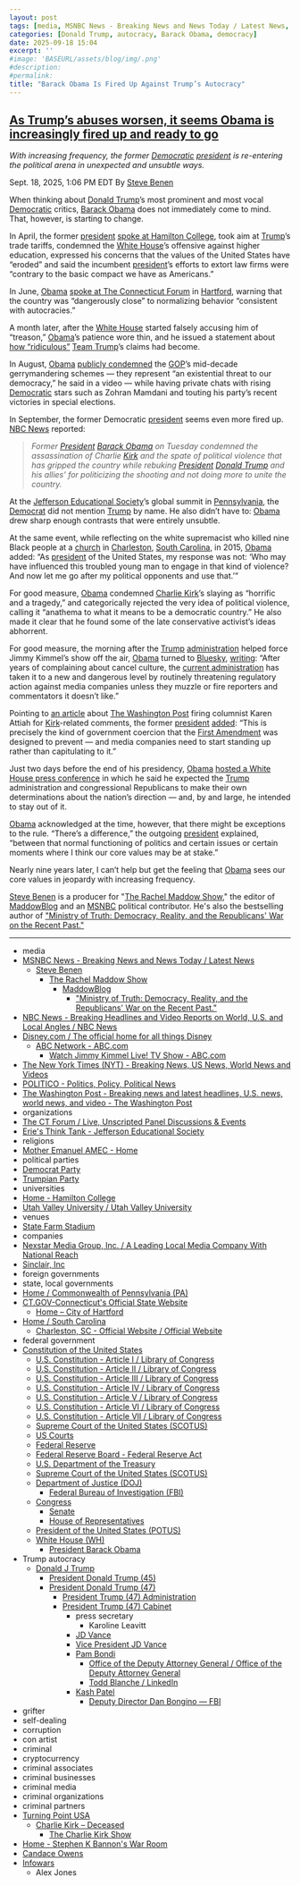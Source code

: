 ```yaml
---
layout: post
tags: [media, MSNBC News - Breaking News and News Today / Latest News, Steve Benen, The Rachel Maddow Show, MaddowBlog, “Ministry of Truth –  Democracy Reality and the Republicans’ War on the Recent Past.”, NBC News - Breaking Headlines and Video Reports on World U.S. and Local Angles / NBC News, Disney.com / The official home for all things Disney, ABC Network - ABC.com, Watch Jimmy Kimmel Live! TV Show - ABC.com, The New York Times (NYT) - Breaking News US News World News and Videos, POLITICO - Politics Policy Political News, The Washington Post - Breaking news and latest headlines U.S. news world news and video - The Washington Post, organizations, The CT Forum / Live Unscripted Panel Discussions & Events, Erie’s Think Tank - Jefferson Educational Society, religions, Mother Emanuel AMEC - Home, political parties, Democrat Party, Trumpian Party, universities, Home - Hamilton College, Utah Valley University / Utah Valley University, venues, State Farm Stadium, companies, Nexstar Media Group Inc. / A Leading Local Media Company With National Reach, Sinclair Inc, foreign governments, state local governments, Home / Commonwealth of Pennsylvania (PA), CT.GOV-Connecticut’s Official State Website, Home – City of Hartford, Home / South Carolina, Charleston SC - Official Website / Official Website, federal government, Constitution of the United States, U.S. Constitution - Article I / Library of Congress, U.S. Constitution - Article II / Library of Congress, U.S. Constitution - Article III / Library of Congress, U.S. Constitution - Article IV / Library of Congress, U.S. Constitution - Article V / Library of Congress, U.S. Constitution - Article VI / Library of Congress, U.S. Constitution - Article VII / Library of Congress, Supreme Court of the United States (SCOTUS), US Courts, Federal Reserve, Federal Reserve Board - Federal Reserve Act, U.S. Department of the Treasury, Supreme Court of the United States (SCOTUS), Department of Justice (DOJ), Federal Bureau of Investigation (FBI), Congress, Senate, House of Representatives, President of the United States (POTUS), White House (WH), President Barack Obama, Trump autocracy, Donald J Trump, President Donald Trump (45), President Donald Trump (47), President Trump (47) Administration, President Trump (47) Cabinet, press secretary, Karoline Leavitt, JD Vance, Vice President JD Vance, Pam Bondi, Office of the Deputy Attorney General / Office of the Deputy Attorney General, Todd Blanche / LinkedIn, Kash Patel, Deputy Director Dan Bongino — FBI, Secretary Robert F. Kennedy Jr. (RFKJr), grifter, self-dealing, corruption, con artist, criminal, cryptocurrency, criminal associates, criminal businesses, criminal media, criminal organizations, criminal partners, Turning Point USA, Charlie Kirk – Deceased, The Charlie Kirk Show, Home - Stephen K Bannon’s War Room, Candace Owens, Infowars, Alex Jones]
categories: [Donald Trump, autocracy, Barack Obama, democracy]
date: 2025-09-18 15:04
excerpt: ''
#image: 'BASEURL/assets/blog/img/.png'
#description:
#permalink:
title: "Barack Obama Is Fired Up Against Trump’s Autocracy"
---
```



## [As Trump’s abuses worsen, it seems Obama is increasingly fired up and ready to go](https://www.msnbc.com/rachel-maddow-show/maddowblog/trumps-abuses-worsen-seems-obama-increasingly-fired-ready-go-rcna232178)

*With increasing frequency, the former [Democratic](https://www.democrats.org/) [president](https://www.whitehouse.gov/) is re-entering the political arena in unexpected and unsubtle ways.*

Sept. 18, 2025, 1:06 PM EDT
By [Steve Benen](https://www.msnbc.com/author/steve-benen-ncpn433601)

When thinking about [Donald Trump](https://www.donaldjtrump.com/)’s most prominent and most vocal [Democratic](https://www.democrats.org/) critics, [Barack Obama](https://www.msnbc.com/rachel-maddow-show/maddowblog/-responsible-approach-obama-backs-democratic-response-republican-redis-rcna226263) does not immediately come to mind. That, however, is starting to change.

In April, the former [president](https://www.whitehouse.gov/) [spoke at Hamilton College](https://barackobama.medium.com/conversation-at-hamilton-college-0c44228ac0bd), took aim at [Trump](https://www.donaldjtrump.com/)’s trade tariffs, condemned the [White House](https://www.whitehouse.gov/)’s offensive against higher education, expressed his concerns that the values of the United States have “eroded” and said the incumbent [president](https://www.whitehouse.gov/)’s efforts to extort law firms were “contrary to the basic compact we have as Americans.”

In June, [Obama](https://obamawhitehouse.archives.gov/) [spoke at The Connecticut Forum](https://www.msnbc.com/top-stories/latest/barack-obama-trump-speech-trump-autocracy-rcna213729) in [Hartford](https://www.hartfordct.gov/), warning that the country was “dangerously close” to normalizing behavior “consistent with autocracies.”

A month later, after the [White House](https://www.whitehouse.gov/) started falsely accusing him of “treason,” [Obama](https://obamawhitehouse.archives.gov/)’s patience wore thin, and he issued a statement about [how “ridiculous”](https://www.msnbc.com/rachel-maddow-show/maddowblog/obamas-patience-wears-thin-response-trumps-treason-accusation-ridiculo-rcna220462) [Team Trump](https://www.donaldjtrump.com/)’s claims had become.

In August, [Obama](https://obamawhitehouse.archives.gov/) [publicly condemned](https://www.politico.com/newsletters/playbook/2025/08/29/fired-up-ready-to-go-again-00535334) the [GOP](https://www.gop.com/)’s mid-decade gerrymandering schemes — they represent “an existential threat to our democracy,” he said in a video — while having private chats with rising [Democratic](https://www.democrats.org/) stars such as Zohran Mamdani and touting his party’s recent victories in special elections.

In September, the former Democratic [president](https://www.whitehouse.gov/) seems even more fired up. [NBC News](https://www.nbcnews.com/) reported:

> *Former [President](https://www.whitehouse.gov/) [Barack Obama](https://obamawhitehouse.archives.gov/) on Tuesday condemned the assassination of Charlie [Kirk](https://www.charliekirk.com/) and the spate of political violence that has gripped the country while rebuking [President](https://www.whitehouse.gov/) [Donald Trump](https://www.donaldjtrump.com/) and his allies’ for politicizing the shooting and not doing more to unite the country.*

At the [Jefferson Educational Society](https://www.jeserie.org/)’s global summit in [Pennsylvania](https://www.pa.gov/), the [Democrat](https://www.democrats.org/) did not mention [Trump](https://www.donaldjtrump.com/) by name. He also didn’t have to: [Obama](https://obamawhitehouse.archives.gov/) drew sharp enough contrasts that were entirely unsubtle.

At the same event, while reflecting on the white supremacist who killed nine Black people at a [church](https://motheremanuel.com/) in [Charleston](https://charleston-sc.gov/), [South Carolina](https://www.sc.gov/), in 2015, [Obama](https://obamawhitehouse.archives.gov/) added: “As [president](https://www.whitehouse.gov/) of the United States, my response was not: ‘Who may have influenced this troubled young man to engage in that kind of violence? And now let me go after my political opponents and use that.’”

For good measure, [Obama](https://obamawhitehouse.archives.gov/) condemned [Charlie Kirk](https://www.charliekirk.com/)’s slaying as “horrific and a tragedy,” and categorically rejected the very idea of political violence, calling it “anathema to what it means to be a democratic country.” He also made it clear that he found some of the late conservative activist’s ideas abhorrent.

For good measure, the morning after the [Trump](https://www.donaldjtrump.com/) [administration](https://www.whitehouse.gov/administration/) helped force Jimmy Kimmel’s show off the air, [Obama](https://obamawhitehouse.archives.gov/) turned to [Bluesky](https://bsky.app/), [writing](https://bsky.app/profile/barackobama.bsky.social/post/3lz4jpjnfk222): “After years of complaining about cancel culture, the [current administration](https://www.whitehouse.gov/administration/) has taken it to a new and dangerous level by routinely threatening regulatory action against media companies unless they muzzle or fire reporters and commentators it doesn’t like.”

Pointing to [an article](https://www.nytimes.com/2025/09/15/business/media/washington-post-charlie-kirk-karen-attiah.html) about [The Washington Post](https://www.washingtonpost.com/) firing columnist Karen Attiah for [Kirk](https://www.charliekirk.com/)-related comments, the former [president](https://www.whitehouse.gov/) [added](https://bsky.app/profile/barackobama.bsky.social/post/3lz4jpl4nb222): “This is precisely the kind of government coercion that the [First Amendment](https://constitution.congress.gov/constitution/amendment-1/) was designed to prevent — and media companies need to start standing up rather than capitulating to it.”

Just two days before the end of his presidency, [Obama](https://obamawhitehouse.archives.gov/) [hosted a White House press conference](https://obamawhitehouse.archives.gov/the-press-office/2017/01/18/remarks-president-final-press-conference) in which he said he expected the [Trump](https://www.donaldjtrump.com/) administration and congressional Republicans to make their own determinations about the nation’s direction — and, by and large, he intended to stay out of it.

[Obama](https://obamawhitehouse.archives.gov/) acknowledged at the time, however, that there might be exceptions to the rule. “There’s a difference,” the outgoing [president](https://www.whitehouse.gov/) explained, “between that normal functioning of politics and certain issues or certain moments where I think our core values may be at stake.”

Nearly nine years later, I can’t help but get the feeling that [Obama](https://obamawhitehouse.archives.gov/) sees our core values in jeopardy with increasing frequency.

[Steve Benen](https://www.msnbc.com/author/steve-benen-ncpn433601) is a producer for "[The Rachel Maddow Show](https://www.msnbc.com/rachel-maddow-show)," the editor of [MaddowBlog](https://www.msnbc.com/rachel-maddow-show) and an [MSNBC](https://www.msnbc.com/) political contributor. He's also the bestselling author of ["Ministry of Truth: Democracy, Reality, and the Republicans' War on the Recent Past."](https://www.harpercollins.com/products/ministry-of-truth-steve-benen)

----
- media
- [MSNBC News - Breaking News and News Today / Latest News](https://www.msnbc.com/)
    - [Steve Benen](https://www.msnbc.com/author/steve-benen-ncpn433601)
        - [The Rachel Maddow Show](https://www.msnbc.com/rachel-maddow-show)
            - [MaddowBlog](https://www.msnbc.com/rachel-maddow-show)
                - ["Ministry of Truth: Democracy, Reality, and the Republicans' War on the Recent Past."](https://www.harpercollins.com/products/ministry-of-truth-steve-benen)
- [NBC News - Breaking Headlines and Video Reports on World, U.S. and Local Angles / NBC News](https://www.nbcnews.com/)
- [Disney.com / The official home for all things Disney](https://www.disney.com/)
    - [ABC Network - ABC.com](https://abc.com/)
        - [Watch Jimmy Kimmel Live! TV Show - ABC.com](https://abc.com/show/9bfe2f4f-41ad-4492-a6dd-0b67db180543)
- [The New York Times (NYT) - Breaking News, US News, World News and Videos](https://www.nytimes.com/)
- [POLITICO - Politics, Policy, Political News](https://www.politico.com/)
- [The Washington Post - Breaking news and latest headlines, U.S. news, world news, and video - The Washington Post](https://www.washingtonpost.com/)
- organizations
- [The CT Forum / Live, Unscripted Panel Discussions & Events](https://www.ctforum.org/)
- [Erie's Think Tank - Jefferson Educational Society](https://www.jeserie.org/)
- religions
- [Mother Emanuel AMEC - Home](https://motheremanuel.com/)
- political parties
- [Democrat Party](https://www.democrats.org/)
- [Trumpian Party](https://www.gop.com/)
- universities
- [Home - Hamilton College](https://www.hamilton.edu/)
- [Utah Valley University / Utah Valley University](https://www.uvu.edu/)
- venues
- [State Farm Stadium](https://www.statefarmstadium.com/)
- companies
- [Nexstar Media Group, Inc. / A Leading Local Media Company With National Reach](https://www.nexstar.tv/)
- [Sinclair, Inc](https://sbgi.net/)
- foreign governments
- state, local governments
- [Home / Commonwealth of Pennsylvania (PA)](https://www.pa.gov/)
- [CT.GOV-Connecticut's Official State Website](https://portal.ct.gov/)
    - [Home – City of Hartford](https://www.hartfordct.gov/)
- [Home / South Carolina](https://sc.gov/)
    - [Charleston, SC - Official Website / Official Website](https://charleston-sc.gov/)
- federal government
- [Constitution of the United States](https://constitution.congress.gov/constitution/)
    - [U.S. Constitution - Article I / Library of Congress](https://constitution.congress.gov/constitution/article-1/)
    - [U.S. Constitution - Article II / Library of Congress](https://constitution.congress.gov/constitution/article-2/)
    - [U.S. Constitution - Article III / Library of Congress](https://constitution.congress.gov/constitution/article-3/)
    - [U.S. Constitution - Article IV / Library of Congress](https://constitution.congress.gov/constitution/article-4/)
    - [U.S. Constitution - Article V / Library of Congress](https://constitution.congress.gov/constitution/article-5/)
    - [U.S. Constitution - Article VI / Library of Congress](https://constitution.congress.gov/constitution/article-6/)
    - [U.S. Constitution - Article VII / Library of Congress](https://constitution.congress.gov/constitution/article-7/)
    - [Supreme Court of the United States (SCOTUS)](https://www.supremecourt.gov/)
    - [US Courts](https://www.uscourts.gov/)
    - [Federal Reserve](https;//www.federalreserve.gov/)
    - [Federal Reserve Board - Federal Reserve Act](https://www.federalreserve.gov/aboutthefed/fract.htm)
    - [U.S. Department of the Treasury](https://home.treasury.gov/)
    - [Supreme Court of the United States (SCOTUS)](https://www.supremecourt.gov/)
    - [Department of Justice (DOJ)](https://www.justice.gov/)
        - [Federal Bureau of Investigation (FBI)](https://www.fbi.gov/)
    - [Congress](https://www.congress.gov/)
        - [Senate](https://www.senate.gov/)
        - [House of Representatives](https://www.house.gov/)
     - [President of the United States (POTUS)](https://www.whitehouse.gov/)
    - [White House (WH)](https://www.whitehouse.gov/)
        - [President Barack Obama](https://obamawhitehouse.archives.gov/)
- Trump autocracy
    - [Donald J Trump](https://www.donaldjtrump.com/)
        - [President Donald Trump (45)](https://trumpwhitehouse.archives.gov/)
        - [President Donald Trump (47)](https://www.whitehouse.gov/administration/donald-j-trump/)
            - [President Trump (47) Administration](https://www.whitehouse.gov/administration/)
            - [President Trump (47) Cabinet](https://www.whitehouse.gov/administration/the-cabinet/)
                - press secretary
                    - Karoline Leavitt
                - [JD Vance](https://www.linkedin.com/in/jd-vance-770a9047/)
                - [Vice President JD Vance](https://www.whitehouse.gov/administration/jd-vance/)
                - [Pam Bondi](https://www.justice.gov/ag/staff-profile/meet-attorney-general)
                    - [Office of the Deputy Attorney General / Office of the Deputy Attorney General](https://www.justice.gov/dag)
                    - [Todd Blanche / LinkedIn](https://www.linkedin.com/in/toddblanche/)
                - [Kash Patel](https://www.fbi.gov/about/leadership-and-structure/director-patel)
                    - [Deputy Director Dan Bongino — FBI](https://www.fbi.gov/about/leadership-and-structure/deputy-director-dan-bongino)
- grifter
- self-dealing
- corruption
- con artist
- criminal
- cryptocurrency
- criminal associates
- criminal businesses
- criminal media
- criminal organizations
- criminal partners
- [Turning Point USA](https://www.tpusa.com/)
    - [Charlie Kirk – Deceased](https://www.charliekirk.com/)
        - [The Charlie Kirk Show](https://thecharliekirkshow.com/)
- [Home - Stephen K Bannon's War Room](https://warroom.org/)
- [Candace Owens](https://www.candaceowens.com/)
- [Infowars](https://www.infowars.com/)
    - Alex Jones
